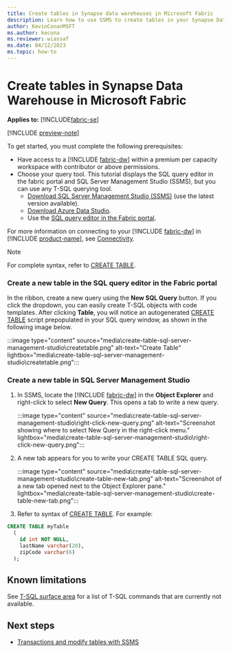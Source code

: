 ```yaml
---
title: Create tables in Synapse data warehouses in Microsoft Fabric
description: Learn how to use SSMS to create tables in your Synapse Data Warehouse in Microsoft Fabric.
author: KevinConanMSFT
ms.author: kecona
ms.reviewer: wiassaf
ms.date: 04/12/2023
ms.topic: how-to
---
```


# Create tables in Synapse Data Warehouse in Microsoft Fabric

**Applies to:** [!INCLUDE[fabric-se](includes/applies-to-version/fabric-dw.md)]

[!INCLUDE [preview-note](../includes/preview-note.md)]

To get started, you must complete the following prerequisites:

- Have access to a [!INCLUDE [fabric-dw](includes/fabric-dw.md)] within a premium per capacity workspace with contributor or above permissions.
- Choose your query tool. This tutorial displays the SQL query editor in the fabric portal and SQL Server Management Studio (SSMS), but you can use any T-SQL querying tool.
    - [Download SQL Server Management Studio (SSMS)](/sql/ssms/download-sql-server-management-studio-ssms) (use the latest version available).
    - [Download Azure Data Studio](https://aka.ms/azuredatastudio).
    - Use the [SQL query editor in the Fabric portal](sql-query-editor.md).

For more information on connecting to your [!INCLUDE [fabric-dw](includes/fabric-dw.md)] in [!INCLUDE [product-name](../includes/product-name.md)], see [Connectivity](connectivity.md). 

> [!NOTE]
> For complete syntax, refer to [CREATE TABLE](/sql/t-sql/statements/create-table-azure-sql-data-warehouse?view=fabric#DataTypes&preserve-view=true).

### Create a new table in the SQL query editor in the Fabric portal
In the ribbon, create a new query using the **New SQL Query** button. If you click the dropdown, you can easily create T-SQL objects with code templates. After clicking **Table**, you will notice an autogenerated [CREATE TABLE](/sql/t-sql/statements/create-table-azure-sql-data-warehouse?view=fabric#DataTypes&preserve-view=true) script prepopulated in your SQL query window, as shown in the following image below.

:::image type="content" source="media\create-table-sql-server-management-studio\createtable.png" alt-text="Create Table" lightbox="media\create-table-sql-server-management-studio\createtable.png":::

### Create a new table in SQL Server Management Studio

1. In SSMS, locate the [!INCLUDE [fabric-dw](includes/fabric-dw.md)] in the **Object Explorer** and right-click to select **New Query**. This opens a tab to write a new query.

   :::image type="content" source="media\create-table-sql-server-management-studio\right-click-new-query.png" alt-text="Screenshot showing where to select New Query in the right-click menu." lightbox="media\create-table-sql-server-management-studio\right-click-new-query.png":::

1. A new tab appears for you to write your CREATE TABLE SQL query.

   :::image type="content" source="media\create-table-sql-server-management-studio\create-table-new-tab.png" alt-text="Screenshot of a new tab opened next to the Object Explorer pane." lightbox="media\create-table-sql-server-management-studio\create-table-new-tab.png":::

1. Refer to syntax of [CREATE TABLE](/sql/t-sql/statements/create-table-azure-sql-data-warehouse?view=fabric&preserve-view=true). For example:

```sql
CREATE TABLE myTable
  (  
    id int NOT NULL,  
    lastName varchar(20),  
    zipCode varchar(6)  
  );  
```

## Known limitations

See [T-SQL surface area](warehouse.md#t-sql-surface-area) for a list of T-SQL commands that are currently not available.

## Next steps

- [Transactions and modify tables with SSMS](transactions.md)
